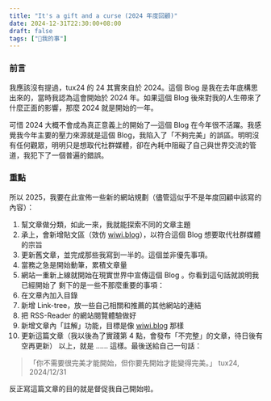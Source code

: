 ```yaml
---
title: "It's a gift and a curse (2024 年度回顧)"
date: 2024-12-31T22:30:00+08:00
draft: false
tags: ["🐧我的事"]
---
```

### 前言

我應該沒有提過，tux24 的 24 其實來自於 2024。這個 Blog 是我在去年底構思出來的，當時我認為這會開始於 2024 年。如果這個 Blog 後來對我的人生帶來了什麼正面的影響，那麼 2024 就是開始的一年。

可惜 2024 大概不會成為真正意義上的開始了—這個 Blog 在今年很不活躍。我感覺我今年主要的壓力來源就是這個 Blog，我陷入了「不夠完美」的誤區。明明沒有任何觀眾，明明只是想取代社群媒體，卻在內耗中阻礙了自己與世界交流的管道，我犯下了一個普遍的錯誤。

### 重點

所以 2025，我要在此宣佈一些新的網站規劃（儘管這似乎不是年度回顧中該寫的內容）：

1. 幫文章做分類，如此一來，我就能探索不同的文章主題
2. 承上，會新增貼文區（效仿 [wiwi.blog](https://wiwi.blog)），以符合這個 Blog 想要取代社群媒體的宗旨
3. 更新舊文章，並完成那些我寫到一半的。這個並非優先事項。
4. 當務之急是開始動筆，累積文章量
5. 網站一重新上線就開始在現實世界中宣傳這個 Blog 。你看到這句話就說明我已經開始了
剩下的是一些不那麼重要的事項：
6. 在文章內加入目錄
7. 新增 Link-tree，放一些自己相關和推薦的其他網站的連結
8. 把 RSS-Reader 的網站閱覽體驗做好
9. 新增文章內「註解」功能，目標是像 [wiwi.blog](https://wiwi.blog) 那樣
10. 更新這篇文章（我以後為了實踐第 4 點，會發布「不完整」的文章，待日後有空再更新）
以上，就是 ...… 這樣。最後送給自己一句話：
>  「你不需要很完美才能開始，但你要先開始才能變得完美。」
>  tux24, 2024/12/31

反正寫這篇文章的目的就是督促我自己開始啦。
